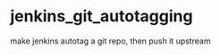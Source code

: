 jenkins_git_autotagging
=======================

make jenkins autotag a git repo, then push it upstream
